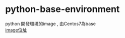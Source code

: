 # python-base-environment

python 開發環境的image , 由Centos7為base <br>
[image位址](https://hub.docker.com/r/siangyeh8818/python-base-environment/ "link")
